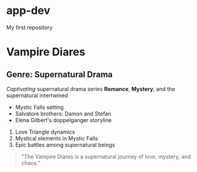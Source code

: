 # app-dev
My first repository
# Vampire Diares
## Genre: Supernatural Drama
*Captivating* supernatural drama series
**Romance**, **Mystery**, and the supernatural intertwined
- Mystic Falls setting
- Salvatore brothers: Damon and Stefan
- Elena Gilbert's doppelganger storyline
1. Love Triangle dynamics
2. Mystical elements in Mystic Falls
3. Epic battles among supernatural beings
> "The Vampire Diares is a supernatural journey of love, mystery, and chaos."
